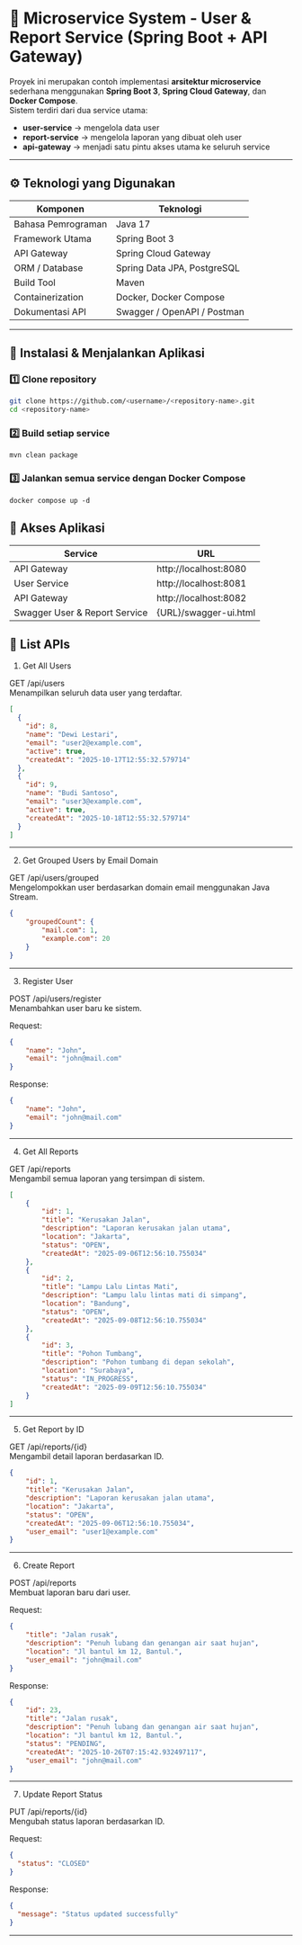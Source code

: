 # 🧩 Microservice System - User & Report Service (Spring Boot + API Gateway)

Proyek ini merupakan contoh implementasi **arsitektur microservice** sederhana menggunakan **Spring Boot 3**, **Spring Cloud Gateway**, dan **Docker Compose**.  
Sistem terdiri dari dua service utama:

- **user-service** → mengelola data user
- **report-service** → mengelola laporan yang dibuat oleh user
- **api-gateway** → menjadi satu pintu akses utama ke seluruh service

---

## ⚙️ Teknologi yang Digunakan

| Komponen | Teknologi                   |
|-----------|-----------------------------|
| Bahasa Pemrograman | Java 17                     |
| Framework Utama | Spring Boot 3               |
| API Gateway | Spring Cloud Gateway        |
| ORM / Database | Spring Data JPA, PostgreSQL |
| Build Tool | Maven                       |
| Containerization | Docker, Docker Compose      |
| Dokumentasi API | Swagger / OpenAPI / Postman |

---

## 🚀 Instalasi & Menjalankan Aplikasi

### 1️⃣ Clone repository
```bash
git clone https://github.com/<username>/<repository-name>.git
cd <repository-name>
```

### 2️⃣ Build setiap service
```
mvn clean package
```

### 3️⃣ Jalankan semua service dengan Docker Compose
```
docker compose up -d
```

## 📡 Akses Aplikasi

| Service                       | URL                   |
|-------------------------------|-----------------------|
| API Gateway                   | http://localhost:8080 |
| User Service                  | http://localhost:8081 |
| API Gateway                   | http://localhost:8082 |
| Swagger User & Report Service | {URL}/swagger-ui.html |

## 🚀 List APIs
1. Get All Users

GET /api/users <br>
Menampilkan seluruh data user yang terdaftar.
```json
[
  {
    "id": 8,
    "name": "Dewi Lestari",
    "email": "user2@example.com",
    "active": true,
    "createdAt": "2025-10-17T12:55:32.579714"
  },
  {
    "id": 9,
    "name": "Budi Santoso",
    "email": "user3@example.com",
    "active": true,
    "createdAt": "2025-10-18T12:55:32.579714"
  }
]
```
---
2. Get Grouped Users by Email Domain

GET /api/users/grouped <br>
Mengelompokkan user berdasarkan domain email menggunakan Java Stream.
```json
{
    "groupedCount": {
        "mail.com": 1,
        "example.com": 20
    }
}
```
---
3. Register User

POST /api/users/register <br>
Menambahkan user baru ke sistem.

Request:
```json
{
    "name": "John",
    "email": "john@mail.com"
}
```

Response:
```json
{
    "name": "John",
    "email": "john@mail.com"
}
```
---
4. Get All Reports

GET /api/reports <br>
Mengambil semua laporan yang tersimpan di sistem.

```json
[
    {
        "id": 1,
        "title": "Kerusakan Jalan",
        "description": "Laporan kerusakan jalan utama",
        "location": "Jakarta",
        "status": "OPEN",
        "createdAt": "2025-09-06T12:56:10.755034"
    },
    {
        "id": 2,
        "title": "Lampu Lalu Lintas Mati",
        "description": "Lampu lalu lintas mati di simpang",
        "location": "Bandung",
        "status": "OPEN",
        "createdAt": "2025-09-08T12:56:10.755034"
    },
    {
        "id": 3,
        "title": "Pohon Tumbang",
        "description": "Pohon tumbang di depan sekolah",
        "location": "Surabaya",
        "status": "IN_PROGRESS",
        "createdAt": "2025-09-09T12:56:10.755034"
    }
]
```
---
5. Get Report by ID

GET /api/reports/{id}<br>
Mengambil detail laporan berdasarkan ID.
```json
{
    "id": 1,
    "title": "Kerusakan Jalan",
    "description": "Laporan kerusakan jalan utama",
    "location": "Jakarta",
    "status": "OPEN",
    "createdAt": "2025-09-06T12:56:10.755034",
    "user_email": "user1@example.com"
}
```
---
6. Create Report

POST /api/reports <br>
Membuat laporan baru dari user.

Request:
```json
{
    "title": "Jalan rusak",
    "description": "Penuh lubang dan genangan air saat hujan",
    "location": "Jl bantul km 12, Bantul.",
    "user_email": "john@mail.com"
}
```

Response:
```json
{
    "id": 23,
    "title": "Jalan rusak",
    "description": "Penuh lubang dan genangan air saat hujan",
    "location": "Jl bantul km 12, Bantul.",
    "status": "PENDING",
    "createdAt": "2025-10-26T07:15:42.932497117",
    "user_email": "john@mail.com"
}
```
---
7. Update Report Status

PUT /api/reports/{id} <br>
Mengubah status laporan berdasarkan ID.

Request:
```json
{
  "status": "CLOSED"
}
```

Response:
```json
{
  "message": "Status updated successfully"
}
```
---
